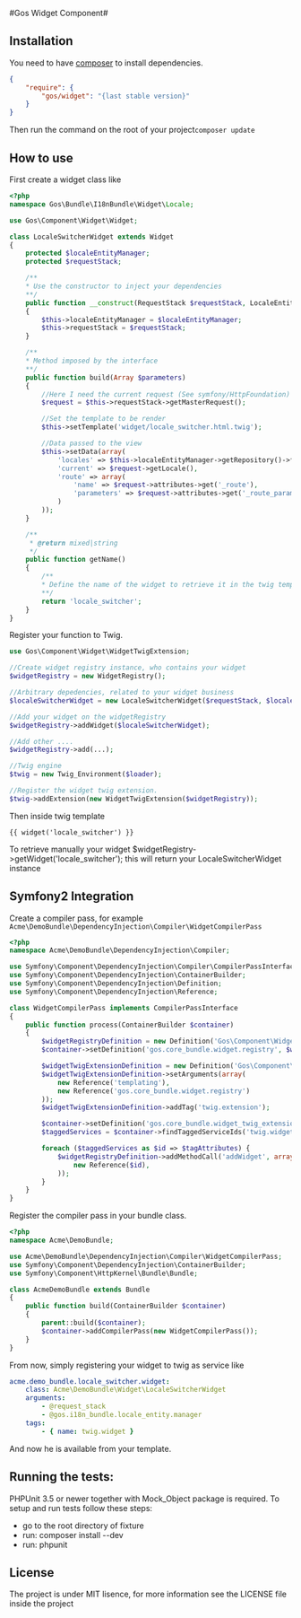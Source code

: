 #Gos Widget Component#

Installation
-------------

You need to have [composer](https://getcomposer.org/) to install dependencies.

```json
{
    "require": {
        "gos/widget": "{last stable version}"
    }
}
```

Then run the command on the root of your project`composer update`

How to use
------------

First create a widget class like

```php
<?php
namespace Gos\Bundle\I18nBundle\Widget\Locale;

use Gos\Component\Widget\Widget;

class LocaleSwitcherWidget extends Widget
{
    protected $localeEntityManager;
    protected $requestStack;

	/**
    * Use the constructor to inject your dependencies
    **/
    public function __construct(RequestStack $requestStack, LocaleEntityManager $localeEntityManager)
    {
        $this->localeEntityManager = $localeEntityManager;
        $this->requestStack = $requestStack;
    }

    /**
    * Method imposed by the interface
    **/
    public function build(Array $parameters)
    {
    	//Here I need the current request (See symfony/HttpFoundation)
        $request = $this->requestStack->getMasterRequest();

        //Set the template to be render
        $this->setTemplate('widget/locale_switcher.html.twig');

		//Data passed to the view
        $this->setData(array(
            'locales' => $this->localeEntityManager->getRepository()->findAllActive(),
            'current' => $request->getLocale(),
            'route' => array(
                'name' => $request->attributes->get('_route'),
                'parameters' => $request->attributes->get('_route_params')
            )
        ));
    }

    /**
     * @return mixed|string
     */
    public function getName()
    {
        /**
        * Define the name of the widget to retrieve it in the twig template
        **/
        return 'locale_switcher';
    }
}
```

Register your function to Twig.

```php
use Gos\Component\Widget\WidgetTwigExtension;

//Create widget registry instance, who contains your widget
$widgetRegistry = new WidgetRegistry();

//Arbitrary depedencies, related to your widget business
$localeSwitcherWidget = new LocaleSwitcherWidget($requestStack, $localeEntityManager);

//Add your widget on the widgetRegistry
$widgetRegistry->addWidget($localeSwitcherWidget);

//Add other ....
$widgetRegistry->add(...);

//Twig engine
$twig = new Twig_Environment($loader);

//Register the widget twig extension.
$twig->addExtension(new WidgetTwigExtension($widgetRegistry));
```

Then inside twig template

```twig
{{ widget('locale_switcher') }}
```

To retrieve manually your widget $widgetRegistry->getWidget('locale_switcher'); this will return your LocaleSwitcherWidget instance

Symfony2 Integration
---------------------

Create a compiler pass, for example `Acme\DemoBundle\DependencyInjection\Compiler\WidgetCompilerPass`
```php
<?php
namespace Acme\DemoBundle\DependencyInjection\Compiler;

use Symfony\Component\DependencyInjection\Compiler\CompilerPassInterface;
use Symfony\Component\DependencyInjection\ContainerBuilder;
use Symfony\Component\DependencyInjection\Definition;
use Symfony\Component\DependencyInjection\Reference;

class WidgetCompilerPass implements CompilerPassInterface
{
    public function process(ContainerBuilder $container)
    {
        $widgetRegistryDefinition = new Definition('Gos\Component\Widget\WidgetRegistry');
        $container->setDefinition('gos.core_bundle.widget.registry', $widgetRegistryDefinition);

        $widgetTwigExtensionDefinition = new Definition('Gos\Component\Widget\WidgetTwigExtension');
        $widgetTwigExtensionDefinition->setArguments(array(
            new Reference('templating'),
            new Reference('gos.core_bundle.widget.registry')
        ));
        $widgetTwigExtensionDefinition->addTag('twig.extension');

        $container->setDefinition('gos.core_bundle.widget_twig_extension', $widgetTwigExtensionDefinition);
        $taggedServices = $container->findTaggedServiceIds('twig.widget');

        foreach ($taggedServices as $id => $tagAttributes) {
            $widgetRegistryDefinition->addMethodCall('addWidget', array(
                new Reference($id),
            ));
        }
    }
}
```

Register the compiler pass in your bundle class.

```php
<?php
namespace Acme\DemoBundle;

use Acme\DemoBundle\DependencyInjection\Compiler\WidgetCompilerPass;
use Symfony\Component\DependencyInjection\ContainerBuilder;
use Symfony\Component\HttpKernel\Bundle\Bundle;

class AcmeDemoBundle extends Bundle
{
    public function build(ContainerBuilder $container)
    {
        parent::build($container);
        $container->addCompilerPass(new WidgetCompilerPass());
    }
}

```

From now, simply registering your widget to twig as service like

```yaml
acme.demo_bundle.locale_switcher.widget:
    class: Acme\DemoBundle\Widget\LocaleSwitcherWidget
    arguments:
        - @request_stack
        - @gos.i18n_bundle.locale_entity.manager
    tags:
        - { name: twig.widget }
```

And now he is available from your template.


Running the tests:
------------------

PHPUnit 3.5 or newer together with Mock_Object package is required. To setup and run tests follow these steps:

* go to the root directory of fixture
* run: composer install --dev
* run: phpunit

License
---------

The project is under MIT lisence, for more information see the LICENSE file inside the project